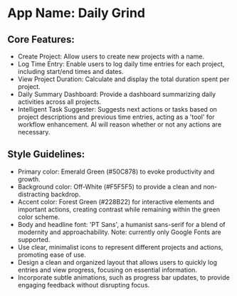 # **App Name**: Daily Grind

## Core Features:

- Create Project: Allow users to create new projects with a name.
- Log Time Entry: Enable users to log daily time entries for each project, including start/end times and dates.
- View Project Duration: Calculate and display the total duration spent per project.
- Daily Summary Dashboard: Provide a dashboard summarizing daily activities across all projects.
- Intelligent Task Suggester: Suggests next actions or tasks based on project descriptions and previous time entries, acting as a 'tool' for workflow enhancement. AI will reason whether or not any actions are necessary.

## Style Guidelines:

- Primary color: Emerald Green (#50C878) to evoke productivity and growth.
- Background color: Off-White (#F5F5F5) to provide a clean and non-distracting backdrop.
- Accent color: Forest Green (#228B22) for interactive elements and important actions, creating contrast while remaining within the green color scheme.
- Body and headline font: 'PT Sans', a humanist sans-serif for a blend of modernity and approachability. Note: currently only Google Fonts are supported.
- Use clear, minimalist icons to represent different projects and actions, promoting ease of use.
- Design a clean and organized layout that allows users to quickly log entries and view progress, focusing on essential information.
- Incorporate subtle animations, such as progress bar updates, to provide engaging feedback without disrupting focus.